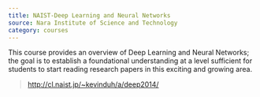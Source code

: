 ```yaml
---
title: NAIST-Deep Learning and Neural Networks
source: Nara Institute of Science and Technology
category: courses
---
```


This course provides an overview of Deep Learning and Neural Networks; the goal is to establish a foundational understanding at a level sufficient for students to start reading research papers in this exciting and growing area.

> http://cl.naist.jp/~kevinduh/a/deep2014/